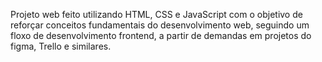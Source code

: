 Projeto web feito utilizando HTML, CSS e JavaScript com o objetivo de reforçar conceitos fundamentais do desenvolvimento web, seguindo um floxo de desenvolvimento frontend, a partir de demandas em projetos do figma, Trello e similares.
